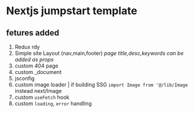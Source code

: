 # Nextjs jumpstart template

## fetures added
1. Redux rdy
2. Simple site Layout (nav,main,footer) *page title,desc,keywords can be added as props*
3. custom 404 page
4. custom _document
5. jsconfig
6. custom image loader | if building SSG `import Image from '@/lib/Image` instead next/Image
7. custom `useFetch` hook 
8. custom `loading`, `error` handling 
